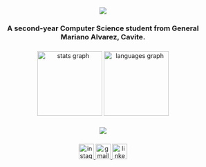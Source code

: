 <h2 align="center">
  <img src="https://readme-typing-svg.demolab.com/?lines=Hello+👋!"/>
</h2>

###

<h3 align="center">A second-year Computer Science student from General Mariano Alvarez, Cavite.</h3>

###
<div align="center">
  <img src="https://github-readme-stats.vercel.app/api?username=jvnwyn&hide_title=false&hide_rank=false&show_icons=true&include_all_commits=true&count_private=true&disable_animations=false&theme=dracula&locale=en&hide_border=false" height="150" alt="stats graph"  />
  <img src="https://github-readme-stats.vercel.app/api/top-langs?username=jvnwyn&locale=en&hide_title=false&layout=compact&card_width=320&langs_count=5&theme=dracula&hide_border=false" height="150" alt="languages graph"  />
</div>

###

<div align="center">
  <a href="https://skillicons.dev">
    <img src="https://skillicons.dev/icons?i=html,css,js,java,python,php"  />
  </a>
</div>

###

<div align="center">
  <a href="https://www.instagram.com/jvnwyn/"><img src="https://img.shields.io/static/v1?message=Instagram&logo=instagram&label=&color=E4405F&logoColor=white&labelColor=&style=for-the-badge" height="35" alt="instagram logo"/</a>
  <img src="https://img.shields.io/static/v1?message=Gmail&logo=gmail&label=&color=D14836&logoColor=white&labelColor=&style=for-the-badge" height="35" alt="gmail logo"  />
  <img src="https://img.shields.io/static/v1?message=LinkedIn&logo=linkedin&label=&color=0077B5&logoColor=white&labelColor=&style=for-the-badge" height="35" alt="linkedin logo"  />
</div>

###
